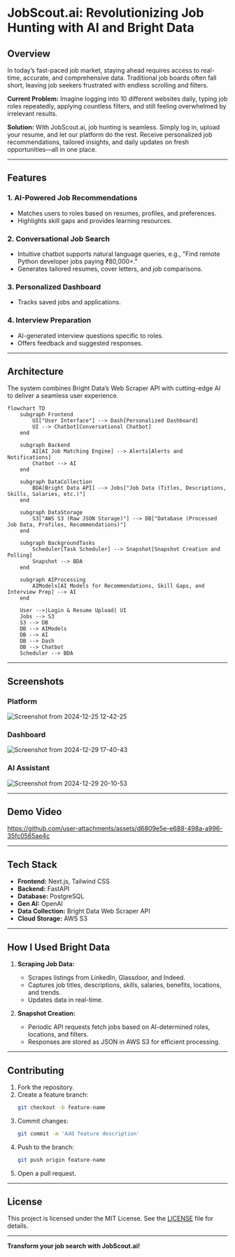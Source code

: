 # JobScout.ai: Revolutionizing Job Hunting with AI and Bright Data

## Overview
In today’s fast-paced job market, staying ahead requires access to real-time, accurate, and comprehensive data. Traditional job boards often fall short, leaving job seekers frustrated with endless scrolling and filters. 

**Current Problem:** Imagine logging into 10 different websites daily, typing job roles repeatedly, applying countless filters, and still feeling overwhelmed by irrelevant results.

**Solution:** With JobScout.ai, job hunting is seamless. Simply log in, upload your resume, and let our platform do the rest. Receive personalized job recommendations, tailored insights, and daily updates on fresh opportunities—all in one place.

---

## Features

### 1. AI-Powered Job Recommendations
- Matches users to roles based on resumes, profiles, and preferences.
- Highlights skill gaps and provides learning resources.

### 2. Conversational Job Search
- Intuitive chatbot supports natural language queries, e.g., "Find remote Python developer jobs paying ₹80,000+."
- Generates tailored resumes, cover letters, and job comparisons.

### 3. Personalized Dashboard
- Tracks saved jobs and applications.

### 4. Interview Preparation
- AI-generated interview questions specific to roles.
- Offers feedback and suggested responses.

---

## Architecture

The system combines Bright Data’s Web Scraper API with cutting-edge AI to deliver a seamless user experience.

```mermaid
flowchart TD
    subgraph Frontend
        UI["User Interface"] --> Dash[Personalized Dashboard]
        UI --> Chatbot[Conversational Chatbot]
    end

    subgraph Backend
        AI[AI Job Matching Engine] --> Alerts[Alerts and Notifications]
        Chatbot --> AI
    end

    subgraph DataCollection
        BDA[Bright Data API] --> Jobs["Job Data (Titles, Descriptions, Skills, Salaries, etc.)"]
    end

    subgraph DataStorage
        S3["AWS S3 (Raw JSON Storage)"] --> DB["Database (Processed Job Data, Profiles, Recommendations)"]
    end

    subgraph BackgroundTasks
        Scheduler[Task Scheduler] --> Snapshot[Snapshot Creation and Polling]
        Snapshot --> BDA
    end

    subgraph AIProcessing
        AIModels[AI Models for Recommendations, Skill Gaps, and Interview Prep] --> AI
    end

    User -->|Login & Resume Upload| UI
    Jobs --> S3
    S3 --> DB
    DB --> AIModels
    DB --> AI
    DB --> Dash
    DB --> Chatbot
    Scheduler --> BDA
```

---

## Screenshots

### Platform
![Screenshot from 2024-12-25 12-42-25](https://github.com/user-attachments/assets/92930142-d02f-49b6-8511-bb7c6f4cb7bc)

### Dashboard
![Screenshot from 2024-12-29 17-40-43](https://github.com/user-attachments/assets/6c639964-5fb2-4812-acb6-f255c5a6959f)

### AI Assistant
![Screenshot from 2024-12-29 20-10-53](https://github.com/user-attachments/assets/7d437ac8-a0e8-40f6-a08b-0a57a136d4d4)

---

## Demo Video

https://github.com/user-attachments/assets/d6809e5e-e688-498a-a996-35fc0565ae4c

---

## Tech Stack

- **Frontend:** Next.js, Tailwind CSS
- **Backend:** FastAPI
- **Database:** PostgreSQL
- **Gen AI:** OpenAI
- **Data Collection:** Bright Data Web Scraper API
- **Cloud Storage:** AWS S3

---

## How I Used Bright Data

1. **Scraping Job Data:**
   - Scrapes listings from LinkedIn, Glassdoor, and Indeed.
   - Captures job titles, descriptions, skills, salaries, benefits, locations, and trends.
   - Updates data in real-time.

2. **Snapshot Creation:**
   - Periodic API requests fetch jobs based on AI-determined roles, locations, and filters.
   - Responses are stored as JSON in AWS S3 for efficient processing.

---

## Contributing

1. Fork the repository.
2. Create a feature branch:
   ```bash
   git checkout -b feature-name
   ```
3. Commit changes:
   ```bash
   git commit -m 'Add feature description'
   ```
4. Push to the branch:
   ```bash
   git push origin feature-name
   ```
5. Open a pull request.

---

## License

This project is licensed under the MIT License. See the [LICENSE](LICENSE) file for details.

---

**Transform your job search with JobScout.ai!**
